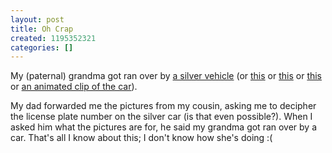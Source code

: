 ```yaml
---
layout: post
title: Oh Crap
created: 1195352321
categories: []
---
```

My (paternal) grandma got ran over by [a silver vehicle](system/files/20071114-115757.bmp) (or  [this](system/files/20071114-115758.bmp) or  [this](system/files/20071114-115759.bmp) or [this](system/files/20071122-175714.bmp) or [an animated clip of the car](system/files/car.avi)).

My dad forwarded me the pictures from my cousin, asking me to decipher the license plate number on the silver car (is that even possible?). When I asked him what the pictures are for, he said my grandma got ran over by a car. That's all I know about this; I don't know how she's doing :(
